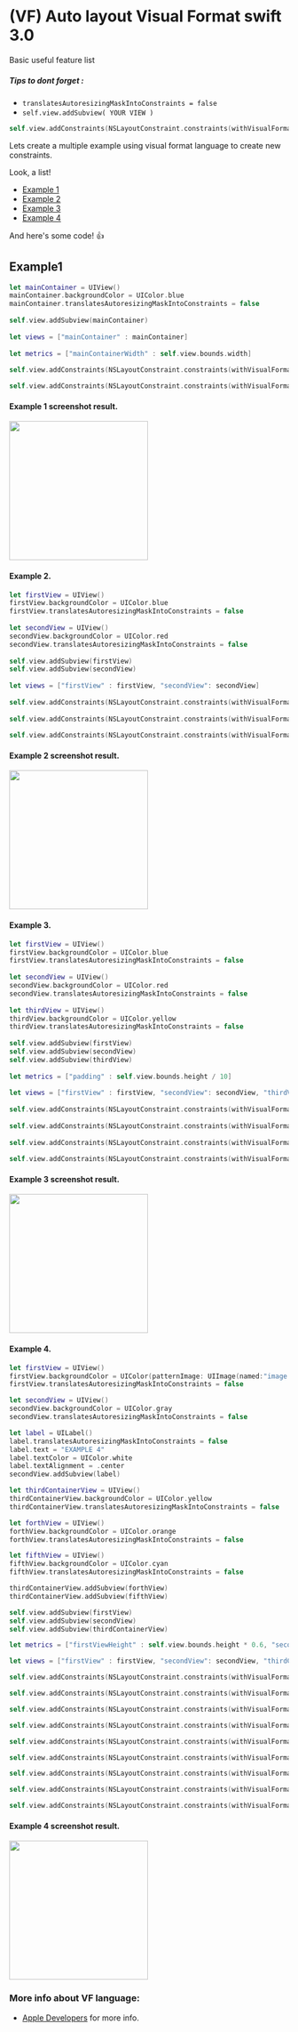 # (VF) Auto layout Visual Format swift 3.0

Basic useful feature list

##### Tips to dont forget :

 * ```translatesAutoresizingMaskIntoConstraints = false```
 * ```self.view.addSubview( YOUR VIEW )```
  ```Swift
 self.view.addConstraints(NSLayoutConstraint.constraints(withVisualFormat: "", options: [], metrics: metrics, views: views)
  ```



Lets create a multiple example using visual format language to create new constraints.

Look, a list!

 * [Example 1](#Example1)
 * [Example 2]()
 * [Example 3]()
 * [Example 4]()

And here's some code! :+1:

## Example1

```Swift
let mainContainer = UIView()
mainContainer.backgroundColor = UIColor.blue
mainContainer.translatesAutoresizingMaskIntoConstraints = false
        
self.view.addSubview(mainContainer)
        
let views = ["mainContainer" : mainContainer]
        
let metrics = ["mainContainerWidth" : self.view.bounds.width]
        
self.view.addConstraints(NSLayoutConstraint.constraints(withVisualFormat: "H:|[mainContainer]|", options: [], metrics: metrics, views: views))

self.view.addConstraints(NSLayoutConstraint.constraints(withVisualFormat: "V:|[mainContainer]|", options: [], metrics: metrics, views: views))
```

#### Example 1 screenshot result.

<img src="https://github.com/CristianCardosoA/Auto-layout-VF/blob/master/Screen%20Shot%202017-07-03%20at%2010.41.28%20PM.png" width="250" />

#### Example 2.

```Swift
let firstView = UIView()
firstView.backgroundColor = UIColor.blue
firstView.translatesAutoresizingMaskIntoConstraints = false
        
let secondView = UIView()
secondView.backgroundColor = UIColor.red
secondView.translatesAutoresizingMaskIntoConstraints = false
         
self.view.addSubview(firstView)
self.view.addSubview(secondView)
        
let views = ["firstView" : firstView, "secondView": secondView]
        
self.view.addConstraints(NSLayoutConstraint.constraints(withVisualFormat: "H:|[firstView]|", options: [], metrics: [:], views: views))
        
self.view.addConstraints(NSLayoutConstraint.constraints(withVisualFormat: "H:|[secondView]|", options: [], metrics: [:], views: views))
         
self.view.addConstraints(NSLayoutConstraint.constraints(withVisualFormat: "V:|[firstView][secondView(==firstView)]|", options: [], metrics: [:], views: views))
```

#### Example 2 screenshot result.

<img src="https://github.com/CristianCardosoA/Auto-layout-VF/blob/master/Screen%20Shot%202017-07-03%20at%2010.56.52%20PM.png" width="250" />

#### Example 3.

```Swift
let firstView = UIView()
firstView.backgroundColor = UIColor.blue
firstView.translatesAutoresizingMaskIntoConstraints = false
         
let secondView = UIView()
secondView.backgroundColor = UIColor.red
secondView.translatesAutoresizingMaskIntoConstraints = false
        
let thirdView = UIView()
thirdView.backgroundColor = UIColor.yellow
thirdView.translatesAutoresizingMaskIntoConstraints = false
        
self.view.addSubview(firstView)
self.view.addSubview(secondView)
self.view.addSubview(thirdView)
        
let metrics = ["padding" : self.view.bounds.height / 10]
        
let views = ["firstView" : firstView, "secondView": secondView, "thirdView": thirdView]
         
self.view.addConstraints(NSLayoutConstraint.constraints(withVisualFormat: "H:|[firstView][secondView(==firstView)][thirdView(==firstView)]|", options: [], metrics: [:], views: views))
        
self.view.addConstraints(NSLayoutConstraint.constraints(withVisualFormat: "V:|-(padding)-[firstView]-(padding)-|", options: [], metrics: metrics, views: views))
        
self.view.addConstraints(NSLayoutConstraint.constraints(withVisualFormat: "V:|-(padding)-[secondView]-(padding)-|", options: [], metrics: metrics, views: views))
        
self.view.addConstraints(NSLayoutConstraint.constraints(withVisualFormat: "V:|-(padding)-[thirdView]-(padding)-|", options: [], metrics: metrics, views: views))
```

#### Example 3 screenshot result.

<img src="https://github.com/CristianCardosoA/Auto-layout-VF/blob/master/Screen%20Shot%202017-07-03%20at%2011.09.54%20PM.png" width="250" />

#### Example 4.

```Swift
let firstView = UIView()
firstView.backgroundColor = UIColor(patternImage: UIImage(named:"image.jpg")!)
firstView.translatesAutoresizingMaskIntoConstraints = false

let secondView = UIView()
secondView.backgroundColor = UIColor.gray
secondView.translatesAutoresizingMaskIntoConstraints = false

let label = UILabel()
label.translatesAutoresizingMaskIntoConstraints = false
label.text = "EXAMPLE 4"
label.textColor = UIColor.white
label.textAlignment = .center
secondView.addSubview(label)

let thirdContainerView = UIView()
thirdContainerView.backgroundColor = UIColor.yellow
thirdContainerView.translatesAutoresizingMaskIntoConstraints = false

let forthView = UIView()
forthView.backgroundColor = UIColor.orange
forthView.translatesAutoresizingMaskIntoConstraints = false

let fifthView = UIView()
fifthView.backgroundColor = UIColor.cyan
fifthView.translatesAutoresizingMaskIntoConstraints = false

thirdContainerView.addSubview(forthView)
thirdContainerView.addSubview(fifthView)

self.view.addSubview(firstView)
self.view.addSubview(secondView)
self.view.addSubview(thirdContainerView)

let metrics = ["firstViewHeight" : self.view.bounds.height * 0.6, "secondViewHeight" : self.view.bounds.height * 0.3, "thirdViewHeight" : self.view.bounds.height * 0.1]

let views = ["firstView" : firstView, "secondView": secondView, "thirdContainerView": thirdContainerView, "forthView" : forthView, "fifthView": fifthView, "label" : label]

self.view.addConstraints(NSLayoutConstraint.constraints(withVisualFormat: "H:|[firstView]|", options: [], metrics: [:], views: views))

self.view.addConstraints(NSLayoutConstraint.constraints(withVisualFormat: "H:|[secondView]|", options: [], metrics: [:], views: views))

self.view.addConstraints(NSLayoutConstraint.constraints(withVisualFormat: "H:|[thirdContainerView]|", options: [], metrics: [:], views: views))

self.view.addConstraints(NSLayoutConstraint.constraints(withVisualFormat: "H:|[forthView][fifthView(==forthView)]|", options: [], metrics: [:], views: views))

self.view.addConstraints(NSLayoutConstraint.constraints(withVisualFormat: "V:|[firstView(firstViewHeight)][secondView(secondViewHeight)][thirdContainerView(thirdViewHeight)]|", options: [], metrics: metrics, views: views))

self.view.addConstraints(NSLayoutConstraint.constraints(withVisualFormat: "V:|[fifthView(==thirdContainerView)]|", options: [], metrics: metrics, views: views))

self.view.addConstraints(NSLayoutConstraint.constraints(withVisualFormat: "V:|[forthView(==thirdContainerView)]|", options: [], metrics: metrics, views: views))

self.view.addConstraints(NSLayoutConstraint.constraints(withVisualFormat: "H:|[label(==secondView)]|", options:  NSLayoutFormatOptions.alignAllCenterX, metrics: [:], views: views))

self.view.addConstraints(NSLayoutConstraint.constraints(withVisualFormat: "V:|[label(==secondView)]|", options: NSLayoutFormatOptions.alignAllCenterY, metrics: [:], views: views))
```

#### Example 4 screenshot result.

<img src="https://github.com/CristianCardosoA/Auto-layout-VF/blob/master/Screen%20Shot%202017-07-03%20at%2011.55.26%20PM.png" width="250" />

### More info about VF language:

 * [Apple Developers](https://developer.apple.com/library/content/documentation/UserExperience/Conceptual/AutolayoutPG/VisualFormatLanguage.html) for more info.


